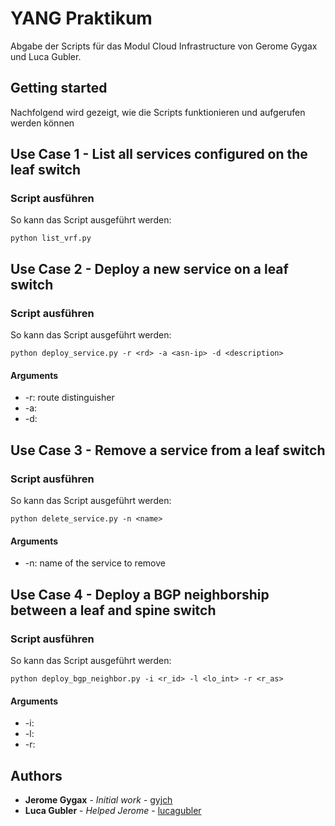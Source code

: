 # YANG Praktikum

Abgabe der Scripts für das Modul Cloud Infrastructure von Gerome Gygax und Luca Gubler.

## Getting started

Nachfolgend wird gezeigt, wie die Scripts funktionieren und aufgerufen werden können

## Use Case 1 - List all services configured on the leaf switch

### Script ausführen

So kann das Script ausgeführt werden:
```
python list_vrf.py
```

## Use Case 2 - Deploy a new service on a leaf switch

### Script ausführen
So kann das Script ausgeführt werden:
```
python deploy_service.py -r <rd> -a <asn-ip> -d <description>
```

#### Arguments
* -r: route distinguisher
* -a: <!-- TODO -->
* -d: <!-- TODO -->

## Use Case 3 - Remove a service from a leaf switch

### Script ausführen
So kann das Script ausgeführt werden:
```
python delete_service.py -n <name>
```

#### Arguments
* -n: name of the service to remove


## Use Case 4 - Deploy a BGP neighborship between a leaf and spine switch

### Script ausführen
So kann das Script ausgeführt werden:
```
python deploy_bgp_neighbor.py -i <r_id> -l <lo_int> -r <r_as>
```

#### Arguments
* -i: <!-- TODO -->
* -l: <!-- TODO -->
* -r: <!-- TODO -->

## Authors

* **Jerome Gygax** - *Initial work* - [gyjch](https://github.com/gyjch)
* **Luca Gubler** - *Helped Jerome* - [lucagubler](https://github.com/lucagubler)
